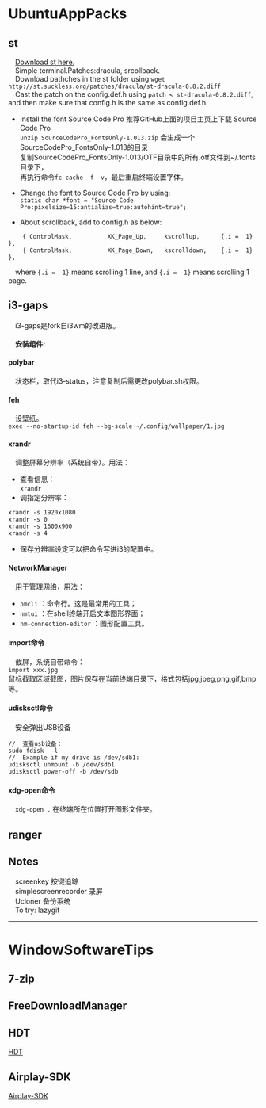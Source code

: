 # UbuntuAppPacks
## st
&emsp;[Download st here.](http://st.suckless.org/) <br>
&emsp;Simple terminal.Patches:dracula, srcollback.<br>
&emsp;Download pathches in the st folder using `wget http://st.suckless.org/patches/dracula/st-dracula-0.8.2.diff`<br>
&emsp;Cast the patch on the config.def.h using `patch < st-dracula-0.8.2.diff`, and then make sure that config.h is the same as config.def.h.<br>


- Install the font Source Code Pro
推荐GitHub上面的项目主页上下载 Source Code Pro <br>
`unzip SourceCodePro_FontsOnly-1.013.zip` 会生成一个SourceCodePro_FontsOnly-1.013的目录 <br>
复制SourceCodePro_FontsOnly-1.013/OTF目录中的所有.otf文件到~/.fonts目录下，<br>
再执行命令`fc-cache -f -v`，最后重启终端设置字体。<br>

- Change the font to Source Code Pro by using:<br>
`static char *font = "Source Code Pro:pixelsize=15:antialias=true:autohint=true";`


- About scrollback, add to config.h as below:<br>
```
	{ ControlMask,          XK_Page_Up,     kscrollup,      {.i =  1} },
	{ ControlMask,          XK_Page_Down,   kscrolldown,    {.i =  1} },
```
&emsp;where `{.i =  1}` means scrolling 1 line, and `{.i = -1}` means scrolling 1 page.<br>


## i3-gaps
&emsp;i3-gaps是fork自i3wm的改进版。<br>
<br>
&emsp;**安装组件:**

#### polybar
&emsp;状态栏，取代i3-status，注意复制后需更改polybar.sh权限。<br>

#### feh
&emsp;设壁纸。<br>
`exec --no-startup-id feh --bg-scale ~/.config/wallpaper/1.jpg`

#### xrandr
&emsp;调整屏幕分辨率（系统自带）。用法：<br>
- 查看信息：<br>
`xrandr`
- 调指定分辨率：<br>
```
xrandr -s 1920x1080
xrandr -s 0
xrandr -s 1600x900
xrandr -s 4
```
- 保存分辨率设定可以把命令写进i3的配置中。<br>

#### NetworkManager
&emsp;用于管理网络，用法：
- `nmcli` ：命令行。这是最常用的工具；
- `nmtui` ：在shell终端开启文本图形界面；
- `nm-connection-editor` ：图形配置工具。

#### import命令
&emsp;截屏，系统自带命令：  
`import xxx.jpg`  
鼠标截取区域截图，图片保存在当前终端目录下，格式包括jpg,jpeg,png,gif,bmp等。

#### udisksctl命令
&emsp;安全弹出USB设备  
```
//  查看usb设备：  
sudo fdisk  -l  
//  Example if my drive is /dev/sdb1:  
udisksctl unmount -b /dev/sdb1  
udisksctl power-off -b /dev/sdb  
```

#### xdg-open命令
&emsp;`xdg-open .` 在终端所在位置打开图形文件夹。  

## ranger

## Notes
&emsp;screenkey 按键追踪 </br>
&emsp;simplescreenrecorder 录屏 </br>
&emsp;Ucloner 备份系统 </br>
&emsp;To try: lazygit </br>

---

# WindowSoftwareTips
## 7-zip
## FreeDownloadManager
## HDT
[HDT](https://github.com/HearthSim/Hearthstone-Deck-Tracker)
## Airplay-SDK
[Airplay-SDK](https://github.com/xfirefly/Airplay-SDK)

